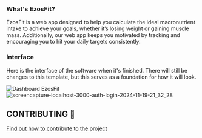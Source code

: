 ### What's EzosFit?
EzosFit is a web app designed to help you calculate the ideal macronutrient intake to achieve your goals, whether it’s losing weight or gaining muscle mass. Additionally, our web app keeps you motivated by tracking and encouraging you to hit your daily targets consistently.

### Interface
Here is the interface of the software when it's finished. There will still be changes to this template, but this serves as a foundation for how it will look.

![Dashboard EzosFit](https://github.com/user-attachments/assets/c6d41836-c7d6-4fe0-9e88-dac776adad48)
![screencapture-localhost-3000-auth-login-2024-11-19-21_32_28](https://github.com/user-attachments/assets/3873edf0-6731-4629-a98f-c32624dbc6de)

## CONTRIBUTING 🚀

[Find out how to contribute to the project](https://github.com/Luizboaventura1/EzosFit/blob/main/CONTRIBUTING.md)
